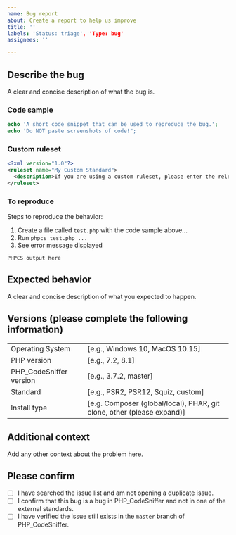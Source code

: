 ```yaml
---
name: Bug report
about: Create a report to help us improve
title: ''
labels: 'Status: triage', 'Type: bug'
assignees: ''

---
```


<!--
Before reporting a sniff related bug, please check the error code using `phpcs -s`.

If the error code starts with anything other than `Generic`, `PEAR`, `PSR1`,
`PSR2`, `PSR12`, `Squiz` or `Zend`, the error is likely coming from an
external PHP_CodeSniffer standard.

Please report bugs for externally maintained sniffs to the appropriate external
standard repository (not here).
-->

## Describe the bug

A clear and concise description of what the bug is.

### Code sample
```php
echo 'A short code snippet that can be used to reproduce the bug.';
echo 'Do NOT paste screenshots of code!";
```

### Custom ruleset
```xml
<?xml version="1.0"?>
<ruleset name="My Custom Standard">
  <description>If you are using a custom ruleset, please enter the relevant part here.</description>
</ruleset>
```

### To reproduce
Steps to reproduce the behavior:
1. Create a file called `test.php` with the code sample above...
2. Run `phpcs test.php ...`
3. See error message displayed
```text
PHPCS output here
```

## Expected behavior

A clear and concise description of what you expected to happen.

## Versions (please complete the following information)

|                                       |                                                                                                           |
|--------------------------|----------------------------------------------------------------------  |
| Operating System           | [e.g., Windows 10, MacOS 10.15]                                                       |
| PHP version                    | [e.g., 7.2, 8.1]                                                                                     |
| PHP_CodeSniffer version | [e.g., 3.7.2, master]                                                                            |
| Standard                         | [e.g., PSR2, PSR12, Squiz, custom]                                                      |
| Install type                      | [e.g. Composer (global/local), PHAR, git clone, other (please expand)] |

## Additional context

Add any other context about the problem here.

## Please confirm

- [ ] I have searched the issue list and am not opening a duplicate issue.
- [ ] I confirm that this bug is a bug in PHP_CodeSniffer and not in one of the external standards.
- [ ] I have verified the issue still exists in the `master` branch of PHP_CodeSniffer.
